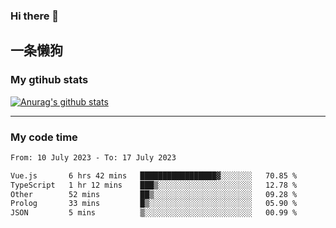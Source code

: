 ### Hi there 👋

## 一条懒狗
<!--
**kiss-me-quickly/kiss-me-quickly** is a ✨ _special_ ✨ repository because its `README.md` (this file) appears on your GitHub profile.

Here are some ideas to get you started:

- 🔭 I’m currently working on ...
- 🌱 I’m currently learning ...
- 👯 I’m looking to collaborate on ...
- 🤔 I’m looking for help with ...
- 💬 Ask me about ...
- 📫 How to reach me: ...
- 😄 Pronouns: ...
- ⚡ Fun fact: ...
-->


### My gtihub stats

[![Anurag's github stats](https://github-readme-stats.vercel.app/api?username=kiss-me-quickly)](https://github.com/anuraghazra/github-readme-stats)

***

### My code time

<!--START_SECTION:waka-->

```txt
From: 10 July 2023 - To: 17 July 2023

Vue.js       6 hrs 42 mins   █████████████████▓░░░░░░░   70.85 %
TypeScript   1 hr 12 mins    ███▒░░░░░░░░░░░░░░░░░░░░░   12.78 %
Other        52 mins         ██▒░░░░░░░░░░░░░░░░░░░░░░   09.28 %
Prolog       33 mins         █▒░░░░░░░░░░░░░░░░░░░░░░░   05.90 %
JSON         5 mins          ▒░░░░░░░░░░░░░░░░░░░░░░░░   00.99 %
```

<!--END_SECTION:waka-->

